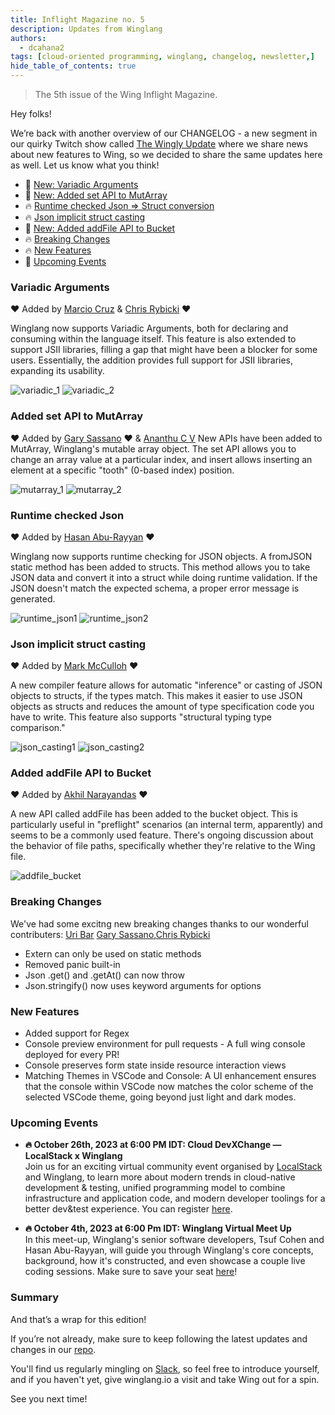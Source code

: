```yaml
---
title: Inflight Magazine no. 5
description: Updates from Winglang
authors: 
  - dcahana2
tags: [cloud-oriented programming, winglang, changelog, newsletter,]
hide_table_of_contents: true
---
```

> The 5th issue of the Wing Inflight Magazine.
> <!--truncate-->

Hey folks!

We’re back with another overview of our CHANGELOG - a new segment in our quirky Twitch show called [The Wingly Update](https://www.youtube.com/playlist?list=PL-P8v-FRassZBWsNoSafL_ReO0JO0xJVm) where we share news about new features to Wing, so we decided to share the same updates here as well. Let us know what you think!

- 🚀 [New: Variadic Arguments](#variadic-arguments)
- 🚀 [New: Added set API to MutArray](#added-set-api-to-mutarray)
- 🔥 [Runtime checked Json => Struct conversion](#runtime-checked-json)
- 🔥 [Json implicit struct casting](#json-implicit-struct-casting)
- 🚀 [New: Added addFile API to Bucket](#added-addfile-api-to-bucket)
- 🔥 [Breaking Changes](#breaking-changes)
- 🔥 [New Features](#new-features)
- 📅 [Upcoming Events](#upcoming-events)


### Variadic Arguments
❤️ Added by [Marcio Cruz](https://github.com/marciocadev) & [Chris Rybicki](https://github.com/Chriscbr)  ❤️

Winglang now supports Variadic Arguments, both for declaring and consuming within the language itself. This feature is also extended to support JSII libraries, filling a gap that might have been a blocker for some users. Essentially, the addition provides full support for JSII libraries, expanding its usability.


![variadic_1](./assets/variadic_1.png)
![variadic_2](./assets/variadic_2.png)


### Added set API to MutArray
❤️ Added by [Gary Sassano](https://github.com/garysassano)  ❤️ & [Ananthu C V](https://github.com/WeepingClown13) 
New APIs have been added to MutArray, Winglang's mutable array object. The set API allows you to change an array value at a particular index, and insert allows inserting an element at a specific "tooth" (0-based index) position.

![mutarray_1](./assets/mutarray_1.png)
![mutarray_2](./assets/mutarray_2.png)

### Runtime checked Json 
❤️ Added by [Hasan Abu-Rayyan](https://github.com/hasanaburayyan) ❤️

Winglang now supports runtime checking for JSON objects. A fromJSON static method has been added to structs. This method allows you to take JSON data and convert it into a struct while doing runtime validation. If the JSON doesn't match the expected schema, a proper error message is generated.

![runtime_json1](./assets/runtime_json1.png)
![runtime_json2](./assets/runtime_json2.png)


### Json implicit struct casting
❤️ Added by [Mark McCulloh](https://github.com/MarkMcCulloh)  ❤️

A new compiler feature allows for automatic "inference" or casting of JSON objects to structs, if the types match. This makes it easier to use JSON objects as structs and reduces the amount of type specification code you have to write. This feature also supports "structural typing type comparison."

![json_casting1](./assets/json_casting1.png)
![json_casting2](./assets/json_casting2.png)

### Added addFile API to Bucket
❤️ Added by [Akhil Narayandas](https://github.com/0018akhil)  ❤️

A new API called addFile has been added to the bucket object. This is particularly useful in "preflight" scenarios (an internal term, apparently) and seems to be a commonly used feature. There's ongoing discussion about the behavior of file paths, specifically whether they're relative to the Wing file.

![addfile_bucket](./assets/addfile_bucket.png)

### Breaking Changes
We've had some excitng new breaking changes thanks to our wonderful contributers: [Uri Bar](https://github.com/staycool911) [Gary Sassano](https://github.com/garysassano),[Chris Rybicki](https://github.com/Chriscbr)

- Extern can only be used on static methods
- Removed panic built-in
- Json .get() and .getAt() can now throw
- Json.stringify() now uses keyword arguments for options

### New Features
- Added support for Regex
- Console preview environment for pull requests - A full wing console deployed for every PR!
- Console preserves form state inside resource interaction views
- Matching Themes in VSCode and Console: A UI enhancement ensures that the console within VSCode now matches the color scheme of the selected VSCode theme, going beyond just light and dark modes.

### Upcoming Events

- **🔥 October 26th, 2023 at 6:00 PM IDT: Cloud DevXChange — LocalStack x Winglang** <br>
Join us for an exciting virtual community event organised by [LocalStack](https://localstack.cloud/) and Winglang, to learn more about modern trends in cloud-native development & testing, unified programming model to combine infrastructure and application code, and modern developer toolings for a better dev&test experience. You can register [here](https://www.meetup.com/localstack-community/events/296353803/).<br>

- **🔥 October 4th, 2023 at 6:00 Pm IDT: Winglang Virtual Meet Up** <br>
In this meet-up, Winglang's senior software developers, Tsuf Cohen and Hasan Abu-Rayyan, will guide you through Winglang's core concepts, background, how it's constructed, and even showcase a couple live coding sessions. Make sure to save your seat [here](https://www.eventbrite.com/e/winglang-virtual-meet-up-tickets-721240368357?aff=oddtdtcreator)!


### Summary

And that’s a wrap for this edition!

If you’re not already, make sure to keep following the latest updates and changes in our [repo](https://github.com/winglang/wing).

You'll find us regularly mingling on [Slack](https://t.winglang.io/slack), so feel free to introduce yourself, and if you haven't yet, give winglang.io a visit and take Wing out for a spin.

See you next time!
